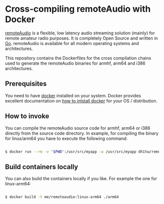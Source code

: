 # Cross-compiling remoteAudio with Docker

[remoteAudio](https://github.com/dh1tw/remoteAudio) is a flexible, low latency audio streaming solution (mainly) for remote amateur radio purposes.
It is completely Open Source and written in [Go](https://golang.org). remoteAudio is available for all modern operating systems and architectures.

This repository contains the Dockerfiles for the cross compilation chains used to generate the remoteAudio binaries for armhf, arm64 and i386 architectures.

## Prerequisites

You need to have [docker](https://docker.com) installed on your system. Docker provides excellent documentation on [how to intstall docker](https://docs.docker.com/install/) for your OS / distribution.

## How to invoke

You can compile the remoteAudio source code for armhf, arm64 or i386 directly from the source code directory. In example, for compiling the binary for linux/arm64 you have to execute the following command:

``` bash

$ docker run --rm -v "$PWD":/usr/src/myapp -w /usr/src/myapp dh1tw/remoteaudio:linux-arm64 /bin/sh -c 'make install-deps && make dist'

```

## Build containers locally

You can also build the containers locally if you like. For example the one for linux-arm64:

``` bash

$ docker build -t me/remoteaudio:linux-arm64 ./arm64

```
